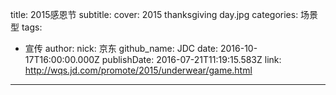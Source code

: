 title: 2015感恩节
subtitle: 
cover: 2015 thanksgiving day.jpg
categories: 场景型
tags:
  - 宣传
author:
  nick: 京东
  github_name: JDC
date: 2016-10-17T16:00:00.000Z
publishDate: 2016-07-21T11:19:15.583Z
link:  http://wqs.jd.com/promote/2015/underwear/game.html
---
